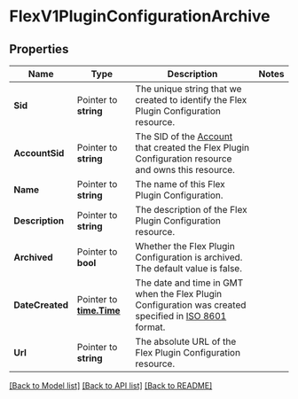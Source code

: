 # FlexV1PluginConfigurationArchive

## Properties

Name | Type | Description | Notes
------------ | ------------- | ------------- | -------------
**Sid** | Pointer to **string** | The unique string that we created to identify the Flex Plugin Configuration resource. |
**AccountSid** | Pointer to **string** | The SID of the [Account](https://www.twilio.com/docs/iam/api/account) that created the Flex Plugin Configuration resource and owns this resource. |
**Name** | Pointer to **string** | The name of this Flex Plugin Configuration. |
**Description** | Pointer to **string** | The description of the Flex Plugin Configuration resource. |
**Archived** | Pointer to **bool** | Whether the Flex Plugin Configuration is archived. The default value is false. |
**DateCreated** | Pointer to [**time.Time**](time.Time.md) | The date and time in GMT when the Flex Plugin Configuration was created specified in [ISO 8601](https://en.wikipedia.org/wiki/ISO_8601) format. |
**Url** | Pointer to **string** | The absolute URL of the Flex Plugin Configuration resource. |

[[Back to Model list]](../README.md#documentation-for-models) [[Back to API list]](../README.md#documentation-for-api-endpoints) [[Back to README]](../README.md)


